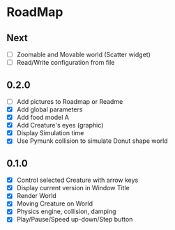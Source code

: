 # RoadMap

## Next

- [ ] Zoomable and Movable world (Scatter widget)
- [ ] Read/Write configuration from file 

## 0.2.0

- [ ] Add pictures to Roadmap or Readme
- [x] Add global parameters
- [x] Add food model A
- [x] Add Creature's eyes (graphic)
- [x] Display Simulation time
- [x] Use Pymunk collision to simulate Donut shape world

## 0.1.0

- [x] Control selected Creature with arrow keys
- [x] Display current version in Window Title
- [x] Render World
- [x] Moving Creature on World
- [x] Physics engine, collision, damping
- [x] Play/Pause/Speed up-down/Step button

